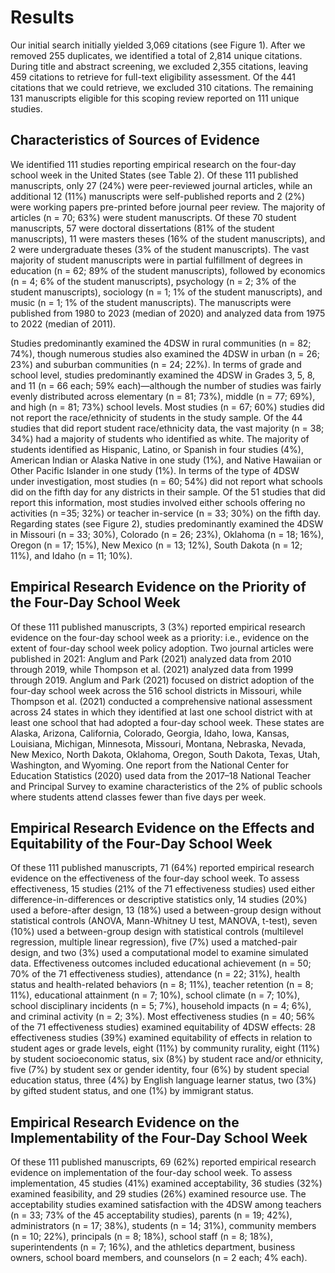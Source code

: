 # Results

Our initial search initially yielded 3,069 citations (see Figure 1). After we removed 255 duplicates, we identified a total of 2,814 unique citations. During title and abstract screening, we excluded 2,355 citations, leaving 459 citations to retrieve for full-text eligibility assessment. Of the 441 citations that we could retrieve, we excluded 310 citations. The remaining 131 manuscripts eligible for this scoping review reported on 111 unique studies.

## Characteristics of Sources of Evidence

We identified 111 studies reporting empirical research on the four-day school week in the United States (see Table 2). Of these 111 published manuscripts, only 27 (24%) were peer-reviewed journal articles, while an additional 12 (11%) manuscripts were self-published reports and 2 (2%) were working papers pre-printed before journal peer review. The majority of articles (n = 70; 63%) were student manuscripts. Of these 70 student manuscripts, 57 were doctoral dissertations (81% of the student manuscripts), 11 were masters theses (16% of the student manuscripts), and 2 were undergraduate theses (3% of the student manuscripts). The vast majority of student manuscripts were in partial fulfillment of degrees in education (n = 62; 89% of the student manuscripts), followed by economics (n = 4; 6% of the student manuscripts), psychology (n = 2; 3% of the student manuscripts), sociology (n = 1; 1% of the student manuscripts), and music (n = 1; 1% of the student manuscripts). The manuscripts were published from 1980 to 2023 (median of 2020) and analyzed data from 1975 to 2022 (median of 2011).

Studies predominantly examined the 4DSW in rural communities (n = 82; 74%), though numerous studies also examined the 4DSW in urban (n = 26; 23%) and suburban communities (n = 24; 22%). In terms of grade and school level, studies predominantly examined the 4DSW in Grades 3, 5, 8, and 11 (n = 66 each; 59% each)—although the number of studies was fairly evenly distributed across elementary (n = 81; 73%), middle (n = 77; 69%), and high (n = 81; 73%) school levels. Most studies (n = 67; 60%) studies did not report the race/ethnicity of students in the study sample. Of the 44 studies that did report student race/ethnicity data, the vast majority (n = 38; 34%) had a majority of students who identified as white. The majority of students identified as Hispanic, Latino, or Spanish in four studies (4%), American Indian or Alaska Native in one study (1%), and Native Hawaiian or Other Pacific Islander in one study (1%). In terms of the type of 4DSW under investigation, most studies (n = 60; 54%) did not report what schools did on the fifth day for any districts in their sample. Of the 51 studies that did report this information, most studies involved either schools offering no activities (n =35; 32%) or teacher in-service (n = 33; 30%) on the fifth day. Regarding states (see Figure 2), studies predominantly examined the 4DSW in Missouri (n = 33; 30%), Colorado (n = 26; 23%), Oklahoma (n = 18; 16%), Oregon (n = 17; 15%), New Mexico (n = 13; 12%), South Dakota (n = 12; 11%), and Idaho (n = 11; 10%).

## Empirical Research Evidence on the Priority of the Four-Day School Week

Of these 111 published manuscripts, 3 (3%) reported empirical research evidence on the four-day school week as a priority: i.e., evidence on the extent of four-day school week policy adoption. Two journal articles were published in 2021: Anglum and Park (2021) analyzed data from 2010 through 2019, while Thompson et al. (2021) analyzed data from 1999 through 2019. Anglum and Park (2021) focused on district adoption of the four-day school week across the 516 school districts in Missouri, while Thompson et al. (2021) conducted a comprehensive national assessment across 24 states in which they identified at last one school district with at least one school that had adopted a four-day school week. These states are Alaska, Arizona, California, Colorado, Georgia, Idaho, Iowa, Kansas, Louisiana, Michigan, Minnesota, Missouri, Montana, Nebraska, Nevada, New Mexico, North Dakota, Oklahoma, Oregon, South Dakota, Texas, Utah, Washington, and Wyoming. One report from the National Center for Education Statistics (2020) used data from the 2017–18 National Teacher and Principal Survey to examine characteristics of the 2% of public schools where students attend classes fewer than five days per week.

## Empirical Research Evidence on the Effects and Equitability of the Four-Day School Week

Of these 111 published manuscripts, 71 (64%) reported empirical research evidence on the effectiveness of the four-day school week. To assess effectiveness, 15 studies (21% of the 71 effectiveness studies) used either difference-in-differences or descriptive statistics only, 14 studies (20%) used a before-after design, 13 (18%) used a between-group design without statistical controls (ANOVA, Mann-Whitney U test, MANOVA, t-test), seven (10%) used a between-group design with statistical controls (multilevel regression, multiple linear regression), five (7%) used a matched-pair design, and two (3%) used a computational model to examine simulated data. Effectiveness outcomes included educational achievement (n = 50; 70% of the 71 effectiveness studies), attendance (n = 22; 31%), health status and health-related behaviors (n = 8; 11%), teacher retention (n = 8; 11%), educational attainment (n = 7; 10%), school climate (n = 7; 10%), school disciplinary incidents (n = 5; 7%), household impacts (n = 4; 6%), and criminal activity (n = 2; 3%). Most effectiveness studies (n = 40; 56% of the 71 effectiveness studies) examined equitability of 4DSW effects: 28 effectiveness studies (39%) examined equitability of effects in relation to student ages or grade levels, eight (11%) by community rurality, eight (11%) by student socioeconomic status, six (8%) by student race and/or ethnicity, five (7%) by student sex or gender identity, four (6%) by student special education status, three (4%) by English language learner status, two (3%) by gifted student status, and one (1%) by immigrant status.

## Empirical Research Evidence on the Implementability of the Four-Day School Week

Of these 111 published manuscripts, 69 (62%) reported empirical research evidence on implementation of the four-day school week. To assess implementation, 45 studies (41%) examined acceptability, 36 studies (32%) examined feasibility, and 29 studies (26%) examined resource use. The acceptability studies examined satisfaction with the 4DSW among teachers (n = 33; 73% of the 45 acceptability studies), parents (n = 19; 42%), administrators (n = 17; 38%), students (n = 14; 31%), community members (n = 10; 22%), principals (n = 8; 18%), school staff (n = 8; 18%), superintendents (n = 7; 16%), and the athletics department, business owners, school board members, and counselors (n = 2 each; 4% each).
